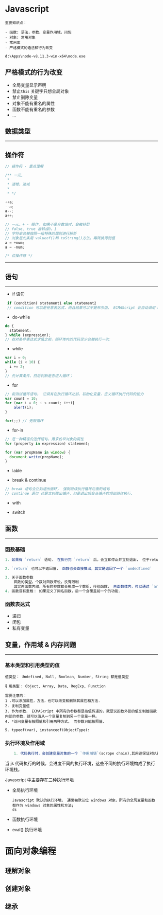 # Javascript

```
重要知识点：

- 函数: 语法，参数，变量作用域，闭包
- 对象: 常用对象
- 常用库
- 严格模式的语法和行为改变

d:\Apps\node-v8.11.3-win-x64\node.exe
```

## 严格模式的行为改变

>

- 全局变量显示声明
- 禁止`this` 关键字只想全局对象
- 禁止删除变量
- 对象不能有重名的属性
- 函数不能有重名的参数
- ...

## 数据类型

---

## 操作符

```javascript
// 操作符 - 重点理解

/** 一元,
 *
 * 递增，递减
 *
 * */

++a;
--a;
a--;
a++;

// 一元，+ - 操作, 如果不是非数值时，会被转型
// false, true 被转成0，1
// 字符串会被按照一组特殊的规则进行解析
// 对象是先条用 valueof()和 toString()方法，再转换得到值
a = +num;
a = -num;
```

```javascript
/* 位操作符 */
```

---

## 语句

---

- if 语句
  >

```javascript
 if (condition) statement1 else statement2
 // condition 可以是任意表达式，而且结果可以不是布尔值， ECMAScript 会自动调用 Boolean() 转换函数转换为布尔值。
```

- do-while

```javascript
do {
  statement;
} while (expression);
// 在对条件表达式求值之前，循环体内的代码至少会被执行一次.
```

- while

```javascript
var i = 0;
while (i < 10) {
  i += 2;
}
// 先计算条件，然后判断是否进入循环；
```

- for

```javascript
// 前测试循环语句， 它具有在执行循环之前，初始化变量，定义循环执行代码的能力
var count = 10;
for (var i = 0; i < count; i++){
    alert(i);
}

for(;;) // 无限循环
```

- for-in

```javascript
// 是一种精准的迭代语句，用来枚举对象的属性
for (property in expression) statement;

for (var propName in window) {
  document.write(propName);
}
```

- lable

- break & continue

```javascript
// break 语句会立刻退出循环， 强制继续执行循环后面的语句
// continue 语句 也是立刻推出循环，但是退出后会从循环的顶部继续执行.
```

- with

- switch

## 函数

---

### 函数基础

```javascript
1. 如果有 `return` 语句， 在执行完 `return` 后，会立即停止并立刻退出， 位于return之后的语句的任何代码，都不会执行.

2. `return` 也可以不返回值， 函数也会直接推出，其实是返回了一个 `undedfined`

3. 关于函数参数
    函数的类型，个数对函数来说，没有限制
    其实再函数内部，所有的参数都会形成一个数组，传给函数， 再函数体内，可以通过 `arguments` 获得这个数组
4. 函数没有重载： 如果定义了同名函数，后一个会覆盖前一个的功能.
```

### 函数表达式

- 递归
- 闭包
- 私有变量

## 变量，作用域 & 内存问题

---

### 基本类型和引用类型的值

    值类型： Undefined, Null, Boolean, Number, String 都是值类型

    引用类型： Object, Array, Data, RegExp, Function

    需要注意的：
    1 .可以添加属性，方法，也可以改变和删除其属性和方法.
    2. 复制变量值
    3. 作为参数， ECMAScript 中所有的参数都是按值传递的，就是说函数外部的值复制给函数内部的参数，就可以值从一个变量复制到另一个变量一样。
    4. *访问变量有按照值和引用两种方式， 而参数只能按照值.

    5. typeof(var), instanceof(ObjectType):

### 执行环境及作用域

```javascript
    1. 代码执行时，会创建变量对象的一个 `作用域链`(scrope chain),其用途保证对执行环境有权访问的所有变量和函数有序访问.
```

当 js 代码执行的时候，会进度不同的执行环境，这些不同的执行环境构成了执行环境栈，

Javascript 中主要存在三种执行环境

- 全局执行环境
  ```
  Javascript 默认的执行环境， 通常被默认位 windows 对象，所有的全局变量和函数都作为 windows 对象的属性和方法;
  ds
  ```
- 函数执行环境

- eval() 执行环境

# 面向对象编程

## 理解对象

## 创建对象

## 继承
